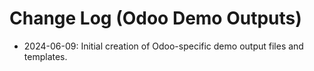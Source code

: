 # Change Log (Odoo Demo Outputs)

- 2024-06-09: Initial creation of Odoo-specific demo output files and templates. 
